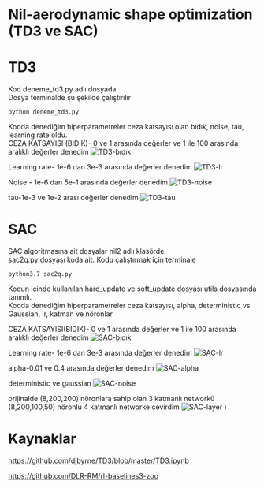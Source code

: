 # Nil-aerodynamic shape optimization (TD3 ve SAC)
# TD3
Kod deneme_td3.py adlı dosyada.\
Dosya terminalde şu şekilde çalıştırılır
```
python deneme_td3.py
```
Kodda denediğim hiperparametreler ceza katsayısı olan bıdık, noise, tau, learning rate oldu.\
CEZA KATSAYISI (BIDIK)- 0 ve 1 arasında değerler ve 1 ile 100 arasında aralıklı değerler denedim
![TD3-bıdık](https://user-images.githubusercontent.com/67866767/132174488-adfd79c7-d120-4717-9fd3-56aaa9bba15e.png)

Learning rate- 1e-6 dan 3e-3 arasında değerler denedim
![TD3-lr](https://user-images.githubusercontent.com/67866767/132174586-bfa4f1d5-daab-44f7-bbfd-acc5f754dc2c.png)


Noise - 1e-6 dan 5e-1 arasında değerler denedim
![TD3-noise](https://user-images.githubusercontent.com/67866767/132174711-0a6c339c-be61-4ed4-901b-0e5020871674.png)

tau-1e-3 ve 1e-2 arası değerler denedim
![TD3-tau](https://user-images.githubusercontent.com/67866767/132174766-afa5c1d2-a034-44ea-aaab-6606b3e23541.png)



# SAC
SAC algoritmasına ait dosyalar nil2 adlı klasörde. \
sac2q.py dosyası koda ait.
Kodu çalıştırmak için terminale
```
python3.7 sac2q.py
```
Kodun içinde kullanılan hard_update ve soft_update dosyası utils dosyasında tanımlı.\
Kodda denediğim hiperparametreler ceza katsayısı, alpha, deterministic vs Gaussian, lr, katman ve nöronlar

CEZA KATSAYISI(BIDIK)- 0 ve 1 arasında değerler ve 1 ile 100 arasında aralıklı değerler denedim
![SAC-bıdık](https://user-images.githubusercontent.com/67866767/132174969-2f6fa97d-1fac-4ec8-bd3b-405e8ee64f1a.png)

Learning rate- 1e-6 dan 3e-3 arasında değerler denedim
![SAC-lr](https://user-images.githubusercontent.com/67866767/132175058-7cf07ff3-48a7-4122-8ef4-a4a1208a935e.png)

alpha-0.01 ve 0.4 arasında değerler denedim
![SAC-alpha](https://user-images.githubusercontent.com/67866767/132175115-59fd4c99-dce2-4179-bf05-8372443df478.png)

deterministic ve gaussian
![SAC-noise](https://user-images.githubusercontent.com/67866767/132175223-8488eaf4-3373-4d58-9d1b-390371400a8e.png)
 
 orijinalde (8,200,200) nöronlara sahip olan 3 katmanlı networkü (8,200,100,50) nöronlu 4 katmanlı networke çevirdim
 ![SAC-layer](https://user-images.githubusercontent.com/67866767/132175313-57d50867-468c-4476-a597-5e7777d0ab5c.png)
)



# Kaynaklar
https://github.com/djbyrne/TD3/blob/master/TD3.ipynb

https://github.com/DLR-RM/rl-baselines3-zoo
